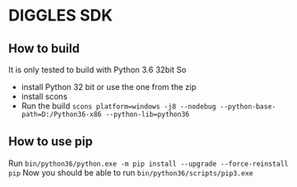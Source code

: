 # DIGGLES SDK

## How to build

It is only tested to build with Python 3.6 32bit
So
* install Python 32 bit or use the one from the zip
* install scons
* Run the build `scons platform=windows -j8 --nodebug --python-base-path=D:/Python36-x86 --python-lib=python36`


## How to use pip

Run `bin/python36/python.exe -m pip install --upgrade --force-reinstall pip`
Now you should be able to run `bin/python36/scripts/pip3.exe`
